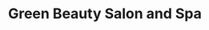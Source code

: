 ---
title: "Green Beauty Salon and Spa"
url: /willimantic/green-beauty-salon-and-spa/
shop: Kosmetik
---